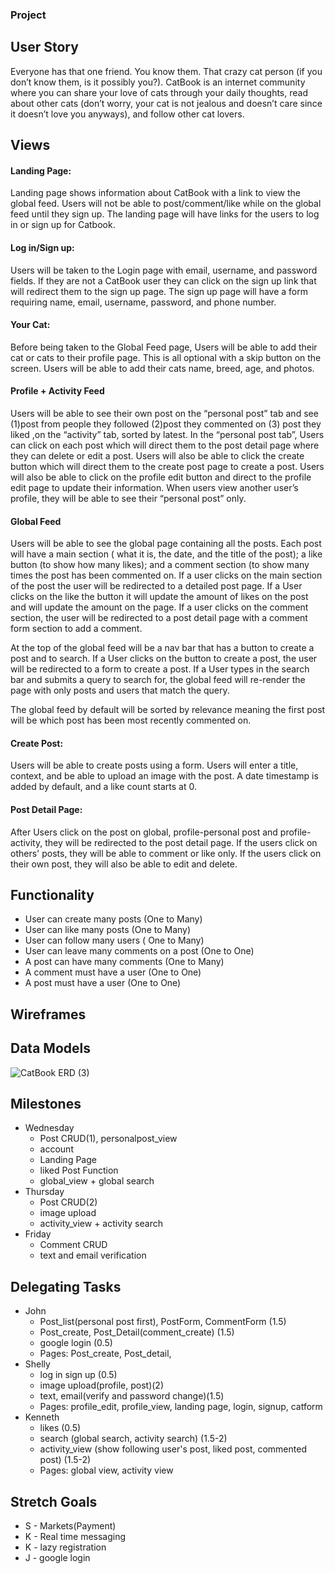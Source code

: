 ### Project 

## User Story
Everyone has that one friend. You know them. That crazy cat person (if you don’t know them, is it possibly you?). CatBook is an internet community where you can share your love of cats through your daily thoughts, read about other cats (don’t worry, your cat is not jealous and doesn’t care since it doesn’t love you anyways), and follow other cat lovers.

## Views
#### Landing Page:
Landing page shows information about CatBook with a link to view the global feed. Users will not be able to post/comment/like while on the global feed until they sign up. The landing page will have links for the users to log in or sign up for Catbook. 

#### Log in/Sign up:
Users will be taken to the Login page with email, username, and password fields. If they are not a CatBook user they can click on the sign up link that will redirect them to the sign up page. The sign up page will have a form requiring name, email, username, password, and phone number.

#### Your Cat:
Before being taken to the Global Feed page, Users will be able to add their cat or cats to their profile page. This is all optional with a skip button on the screen. Users will be able to add their cats name, breed, age, and photos.

#### Profile + Activity Feed
Users will be able to see their own post on the “personal post” tab and see (1)post from people they followed (2)post they commented on (3) post they liked ,on the “activity” tab, sorted by latest. In the “personal post tab”, Users can click on each post which will direct them to the post detail page where they can delete or edit a post. Users will also be able to click the create button which will direct them to the create post page to create a post.
Users will also be able to click on the profile edit button and direct to the profile edit page to update their information. 
When users view another user’s profile, they will be able to see their “personal post” only.

#### Global Feed
Users will be able to see the global page containing all the posts. Each post will have a main section ( what it is, the date, and the title of the post); a like button (to show how many likes); and a comment section (to show many times the post has been commented on.  If a user clicks on the main section of the post the user will be redirected to a detailed post page. If a User clicks on the like the button it will update the amount of likes on the post and will update the amount on the page.  If a user clicks on the comment section, the user will be redirected to a post detail page with a comment form section to add a comment. 

At the top of the global feed will be a nav bar that has a button to create a post and to search. If a User clicks on the button to create a post, the user will be redirected to a form to create a post. If a User types in the search bar and submits a query to search for, the global feed will re-render the page with only posts and users that match the query. 

The global feed by default will be sorted by relevance meaning the first post will be which post has been most recently commented on. 

#### Create Post:
Users will be able to create posts using a form. Users will enter a title, context, and be able to upload an image with the post. A date timestamp is added by default, and a like count starts at 0. 


#### Post Detail Page:
After Users click on the post on global, profile-personal post and profile-activity, they will be redirected to the post detail page.
If the users click on others' posts, they will be able to comment or like only.
If the users click on their own post, they will also be able to edit and delete.
 
## Functionality
* User can create many posts (One to Many)
* User can like many posts (One to Many)
* User can follow many users ( One to Many)
* User can leave many comments on a post (One to One) 
* A post can have many comments (One to Many)
* A comment must have a user (One to One)
* A post must have a user (One to One)

## Wireframes




## Data Models
![CatBook ERD (3)](https://user-images.githubusercontent.com/9824307/74788969-22137b80-5268-11ea-844c-51df76ad202b.png)

## Milestones
* Wednesday
	- Post CRUD(1), personalpost_view
	- account
	- Landing Page
	- liked Post Function
	- global_view + global search
* Thursday
	- Post CRUD(2)
	- image upload
	- activity_view + activity search
* Friday
	- Comment CRUD
	- text and email verification


## Delegating Tasks
* John
	- Post_list(personal post first), PostForm, CommentForm (1.5)
	- Post_create, Post_Detail(comment_create) (1.5)
	- google login (0.5) 
	- Pages: Post_create, Post_detail, 
* Shelly
	- log in sign up (0.5) 
	- image upload(profile, post)(2) 
	- text, email(verify and password change)(1.5) 
	- Pages: profile_edit, profile_view, landing page, login, signup, catform
* Kenneth
	- likes (0.5) 
	- search (global search, activity search) (1.5-2) 
	- activity_view (show following user's post, liked post, commented post)  (1.5-2) 
	- Pages: global view, activity view

## Stretch Goals
* S - Markets(Payment)
* K - Real time messaging
* K - lazy registration
* J - google login
